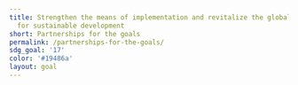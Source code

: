 ```yaml
---
title: Strengthen the means of implementation and revitalize the global partnership
  for sustainable development
short: Partnerships for the goals
permalink: /partnerships-for-the-goals/
sdg_goal: '17'
color: '#19486a'
layout: goal
---
```


